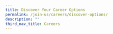 ```yaml
---
title: Discover Your Career Options
permalink: /join-us/careers/discover-options/
description: ""
third_nav_title: Careers
---
```

